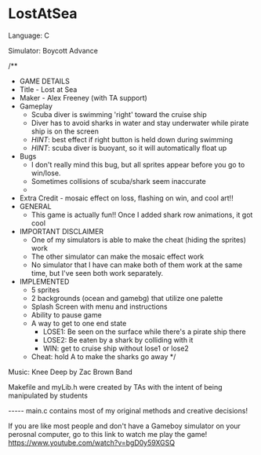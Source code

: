# LostAtSea

Language: C

Simulator: Boycott Advance

/**
 * GAME DETAILS
 * Title - Lost at Sea
 * Maker - Alex Freeney (with TA support)
 * Gameplay
 	- Scuba diver is swimming 'right' toward the cruise ship 
 	- Diver has to avoid sharks in water and stay underwater while pirate ship is on the screen
 	- *HINT*: best effect if right button is held down during swimming
 	- *HINT*: scuba diver is buoyant, so it will automatically float up
 * Bugs
 	- I don't really mind this bug, but all sprites appear before you go to win/lose. 
	- Sometimes collisions of scuba/shark seem inaccurate
 	* 
 * Extra Credit - mosaic effect on loss, flashing on win, and cool art!! 
* GENERAL
  * This game is actually fun!! Once I added shark row animations, it got cool
* IMPORTANT DISCLAIMER
  * One of my simulators is able to make the cheat (hiding the sprites) work
  * The other simulator can make the mosaic effect work
  * No simulator that I have can make both of them work at the same time, but I've seen both work separately. 
* IMPLEMENTED
  * 5 sprites
  * 2 backgrounds (ocean and gamebg) that utilize one palette
  * Splash Screen with menu and instructions
  * Ability to pause game
  * A way to get to one end state
  	* LOSE1: Be seen on the surface while there's a pirate ship there
  	* LOSE2: Be eaten by a shark by colliding with it
  	* WIN: get to cruise ship without lose1 or lose2
  * Cheat: hold A to make the sharks go away
*/

Music: Knee Deep by Zac Brown Band

Makefile and myLib.h were created by TAs with the intent of being manipulated by students

----- main.c contains most of my original methods and creative decisions!

If you are like most people and don't have a Gameboy simulator on your perosnal computer, go to this link to watch me play the game! https://www.youtube.com/watch?v=bgD0y59XGSQ
